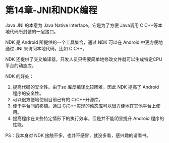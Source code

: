 # 第14章-JNI和NDK编程


Java JNI 的本意为 Java Native Interface，它是为了方便 Java调用 C C++等本地代码所封装的一层接口。  

NDK 是 Android 所提供的一个工具集合，通过 NDK 可以在 Android 中更方便地通过 JNI 来访问本地代码，比如 C C++。  

NDK 还提供了交叉编译器，开发人员只需要简单地修改文件就可以生成特定CPU 平台的动态库。 

NDK 的好处：

1. 提高代码的安全性。由于so 库反编译比较困难，因此 NDK 提高了 Android 程序的安全性。
2. 可以很方便地使用目前已有的 C/C++开源库。
3. 便于平台间的移植。通过 C/C++实现的动态库可以很方便地在其他平台上使用。
4. 提高程序在某些特定情形下的执行效率，但是并不能明显提升 Android 程序的性能。

PS：我本身对 NDK 接触不多，也并不感冒，就没多看，感兴趣的请看书。